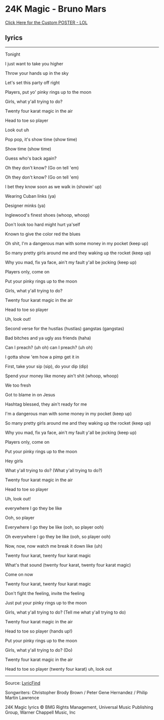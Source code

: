# 24K Magic - Bruno Mars

[Click Here for the Custom POSTER - LOL](https://sandeepgangaram.github.io/24K-magic/)

## lyrics

---

Tonight

I just want to take you higher

Throw your hands up in the sky

Let's set this party off right

Players, put yo' pinky rings up to the moon

Girls, what y'all trying to do?

Twenty four karat magic in the air

Head to toe so player

Look out uh

Pop pop, it's show time (show time)

Show time (show time)

Guess who's back again?

Oh they don't know? (Go on tell 'em)

Oh they don't know? (Go on tell 'em)

I bet they know soon as we walk in (showin' up)

Wearing Cuban links (ya)

Designer minks (ya)

Inglewood's finest shoes (whoop, whoop)

Don't look too hard might hurt ya'self

Known to give the color red the blues

Oh shit, I'm a dangerous man with some money in my pocket (keep up)

So many pretty girls around me and they waking up the rocket (keep up)

Why you mad, fix ya face, ain't my fault y'all be jocking (keep up)

Players only, come on

Put your pinky rings up to the moon

Girls, what y'all trying to do?

Twenty four karat magic in the air

Head to toe so player

Uh, look out!

Second verse for the hustlas (hustlas) gangstas (gangstas)

Bad bitches and ya ugly ass friends (haha)

Can I preach? (uh oh) can I preach? (uh oh)

I gotta show 'em how a pimp get it in

First, take your sip (sip), do your dip (dip)

Spend your money like money ain't shit (whoop, whoop)

We too fresh

Got to blame in on Jesus

Hashtag blessed, they ain't ready for me

I'm a dangerous man with some money in my pocket (keep up)

So many pretty girls around me and they waking up the rocket (keep up)

Why you mad, fix ya face, ain't my fault y'all be jocking (keep up)

Players only, come on

Put your pinky rings up to the moon

Hey girls

What y'all trying to do? (What y'all trying to do?)

Twenty four karat magic in the air

Head to toe so player

Uh, look out!

everywhere I go they be like

Ooh, so player

Everywhere I go they be like (ooh, so player ooh)

Oh everywhere I go they be like (ooh, so player ooh)

Now, now, now watch me break it down like (uh)

Twenty four karat, twenty four karat magic

What's that sound (twenty four karat, twenty four karat magic)

Come on now

Twenty four karat, twenty four karat magic

Don't fight the feeling, invite the feeling

Just put your pinky rings up to the moon

Girls, what y'all trying to do? (Tell me what y'all trying to do)

Twenty four karat magic in the air

Head to toe so player (hands up!)

Put your pinky rings up to the moon

Girls, what y'all trying to do? (Do)

Twenty four karat magic in the air

Head to toe so player (twenty four karat) uh, look out

---

Source: [LyricFind](https://www.lyricfind.com/)

Songwriters: Christopher Brody Brown / Peter Gene Hernandez / Philip Martin Lawrence

24K Magic lyrics © BMG Rights Management, Universal Music Publishing Group, Warner Chappell Music, Inc
